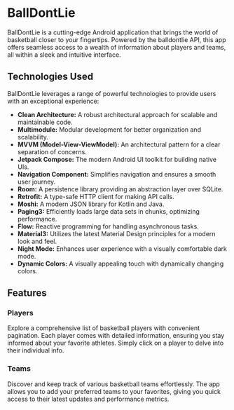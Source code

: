 # BallDontLie

BallDontLie is a cutting-edge Android application that brings the world of basketball closer to your fingertips. Powered by the balldontlie API, this app offers seamless access to a wealth of information about players and teams, all within a sleek and intuitive interface.

## Technologies Used

BallDontLie leverages a range of powerful technologies to provide users with an exceptional experience:

* **Clean Architecture:** A robust architectural approach for scalable and maintainable code.
* **Multimodule:** Modular development for better organization and scalability.
* **MVVM (Model-View-ViewModel):** An architectural pattern for a clear separation of concerns.
* **Jetpack Compose:** The modern Android UI toolkit for building native UIs.
* **Navigation Component:** Simplifies navigation and ensures a smooth user journey.
* **Room:** A persistence library providing an abstraction layer over SQLite.
* **Retrofit:** A type-safe HTTP client for making API calls.
* **Moshi:** A modern JSON library for Kotlin and Java.
* **Paging3:** Efficiently loads large data sets in chunks, optimizing performance.
* **Flow:** Reactive programming for handling asynchronous tasks.
* **Material3:** Utilizes the latest Material Design principles for a modern look and feel.
* **Night Mode:** Enhances user experience with a visually comfortable dark mode.
* **Dynamic Colors:** A visually appealing touch with dynamically changing colors.

## Features

### Players
Explore a comprehensive list of basketball players with convenient pagination. Each player comes with detailed information, ensuring you stay informed about your favorite athletes. Simply click on a player to delve into their individual info.

### Teams
Discover and keep track of various basketball teams effortlessly. The app allows you to add your preferred teams to your favorites, giving you quick access to their latest updates and performance metrics.

